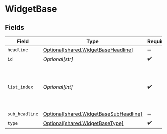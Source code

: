 # WidgetBase


## Fields

| Field                                                                                      | Type                                                                                       | Required                                                                                   | Description                                                                                |
| ------------------------------------------------------------------------------------------ | ------------------------------------------------------------------------------------------ | ------------------------------------------------------------------------------------------ | ------------------------------------------------------------------------------------------ |
| `headline`                                                                                 | [Optional[shared.WidgetBaseHeadline]](undefined/models/shared/widgetbaseheadline.md)       | :heavy_minus_sign:                                                                         | N/A                                                                                        |
| `id`                                                                                       | *Optional[str]*                                                                            | :heavy_check_mark:                                                                         | N/A                                                                                        |
| `list_index`                                                                               | *Optional[int]*                                                                            | :heavy_check_mark:                                                                         | Index of the widget in the list, used for ordering (left or right)                         |
| `sub_headline`                                                                             | [Optional[shared.WidgetBaseSubHeadline]](undefined/models/shared/widgetbasesubheadline.md) | :heavy_minus_sign:                                                                         | N/A                                                                                        |
| `type`                                                                                     | [Optional[shared.WidgetBaseType]](undefined/models/shared/widgetbasetype.md)               | :heavy_check_mark:                                                                         | N/A                                                                                        |